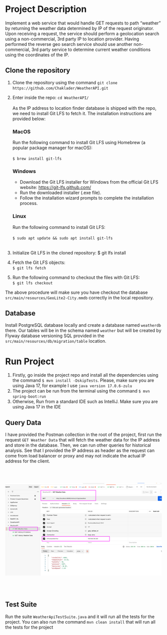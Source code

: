 # Project Description

Implement a web service that would handle GET requests to path “weather” by returning the weather data determined by IP
of the request originator. Upon receiving a request, the service should perform a geolocation search using a
non-commercial, 3rd party IP to location provider. Having performed the reverse geo search service should use another
non-commercial, 3rd party service to determine current weather conditions using the coordinates of the IP.

## Clone the repository

1. Clone the repository using the command `git clone https://github.com/Chaklader/WeatherAPI.git`
2. Enter inside the repo: `cd WeatherAPI/`
   <br>
   <br>
   As the IP address to location finder database is shipped with the repo, we need to install Git LFS to fetch it.
   The installation instructions are provided below:
   <br>
   ### MacOS
   Run the following command to install Git LFS using Homebrew (a popular package manager for macOS):
   <br>
   <br>
   `$ brew install git-lfs`
   ### Windows
   - Download the Git LFS installer for Windows from the official Git LFS website: https://git-lfs.github.com/
   - Run the downloaded installer (.exe file).
   - Follow the installation wizard prompts to complete the installation process.
   ### Linux
   Run the following command to install Git LFS:
   <br>
   <br>
   `$ sudo apt update && sudo apt install git-lfs`
   <br>
   <br>
4. Initialize Git LFS in the cloned repository:
   $ git lfs install

5. Fetch the Git LFS objects:
   <br>
   `$ git lfs fetch`

6. Run the following command to checkout the files with Git LFS:
   <br>
   `$ git lfs checkout`

The above procedure will make sure you have checkout the database `src/main/resources/GeoLite2-City.mmdb` correctly
in the local repository.

## Database

Install PostgreSQL database locally and create a database named `weatherdb` there. Our tables will be in the schema
named `weather` but will be created by Flyway database versioning SQL provided in the `src/main/resources/db/migration/table`
location.

# Run Project

1. Firstly, go inside the project repo and install all the dependencies using the command `$ mvn install -DskipTests`.
   Please, make sure you are using Java 17, for example I use `java version 17.0.6-zulu`
2. The project can be run from the terminal using the command `$ mvn spring-boot:run`
3. Otherwise, Run from a standard IDE such as IntelliJ. Make sure you are using Java 17 in the IDE

## Query Data

I have provided the Postman collection in the root of the project, first run the request `GET Weather Data` that will
fetch the weather data for the IP address and store in the database. Then, we can run other queries for historical analysis.
See that I provided the IP address as header as the request can come from load balancer or proxy and may not indicate the
actual IP address for the client.

<br>
<br>

![Postman collection](images/postman.png )

<br>
<br>

## Test Suite

Run the suite `WeatherApiTestSuite.java` and it will run all the tests for the project. You can also run the command
```mvn clean install``` that will run all the tests for the project

<br>
<br>
<br>
